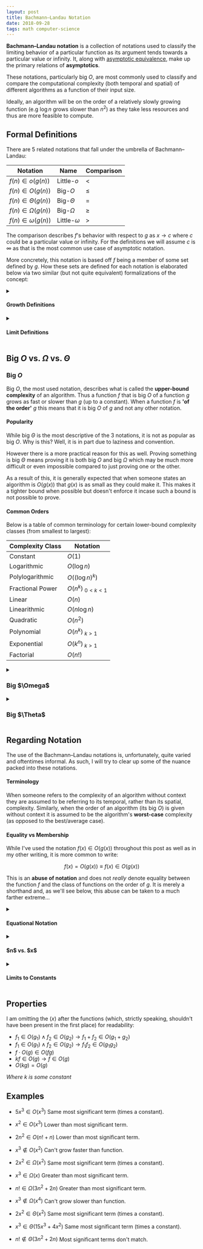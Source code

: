 ```yaml
---
layout: post
title: Bachmann–Landau Notation
date: 2018-09-28
tags: math computer-science
---
```

**Bachmann–Landau notation** is a collection of notations used to  classify the limiting behavior of a particular function as its argument tends towards a particular value or infinity. It, along with [asymptotic equivalence](\asymptotic-equivalence), make up the primary relations of **asymptotics**.

These notations, particularly big $O$, are most commonly used to classify and compare the computational complexity (both temporal and spatial) of different algorithms as a function of their input size.

Ideally, an algorithm will be on the order of a relatively slowly growing function (e.g $\log n$ grows slower than $n^2$) as they take less resources and thus are more feasible to compute.

<!--more-->

## Formal Definitions
There are 5 related notations that fall under the umbrella of Bachmann–Landau:

| Notation               | Name            | Comparison |
|------------------------|-----------------|------------|
| $f(n)\in o(g(n))$      | Little-$o$      | $\lt$      |
| $f(n)\in O(g(n))$      | Big-$O$         | $\le$      |
| $f(n)\in \Theta(g(n))$ | Big-$\Theta$    | $=$        |
| $f(n)\in \Omega(g(n))$ | Big-$\Omega$    | $\ge$      |
| $f(n)\in \omega(g(n))$ | Little-$\omega$ | $\gt$      |

The comparison describes $f$'s behavior with respect to $g$ as $x\to c$ where $c$ could be a particular value or infinity. For the definitions we will assume $c$ is $\infty$ as that is the most common use case of asymptotic notation.

More concretely, this notation is based off $f$ being a member of some set defined by $g$. How these sets are defined for each notation is elaborated below via two similar (but not quite equivalent) formalizations of the concept:

<details>
<summary><h4 class="inline">Growth Definitions</h4></summary>
A function $f(x)$ is big $O$ of $g(x)$, i.e $f(x)\in O(g(x))$, if the following holds:

$$f(x)\in O(g(x))\equiv (\exists k,x_0)\ x\ge x_0\rightarrow f(x)\le kg(x)$$

This means that there is some point such that for all $x$ after it, $f(x)$ is less than or equal to $g(x)$ up to some constant.

The definitions for the other notations are similar:

$$\begin{align}
f(x)\in o(g(x))&\equiv \left(\forall k,\exists x_0\right) x\ge x_0&&\rightarrow f(x)\lt kg(x)\\
f(x)\in O(g(x))&\equiv \left(\exists k,x_0\right) x\ge x_0&&\rightarrow f(x)\le kg(x)\\
f(x)\in \Theta(g(x))&\equiv \left(\exists k_1,k_2,x_0\right) x\ge x_0&&\rightarrow k_1g(x)\le f(x)\le k_2g(x)\\
f(x)\in \Omega(g(x))&\equiv \left(\exists k,x_0\right) x\ge x_0&&\rightarrow f(x)\ge kg(x)\\
f(x)\in \omega(g(x))&\equiv \left(\forall k,\exists x_0\right) x\ge x_0&&\rightarrow f(x)\gt kg(x)
\end{align}$$

*Where $f,g:\mathbb{R}\to\mathbb{R}$ and $x,x_0,k,k_1,k_2\in\mathbb{R}.$*
</details>

<details>
<summary><h4 class="inline">Limit Definitions</h4></summary>
We can also define asymptotic notation via limits. Doing so comes with added stipulations about limit existence and so on but if those conditions are met, we can define them as so:

$$\begin{align}
f(x)\in o(g(x))&\equiv \lim_{x\to\infty}\frac{f(x)}{g(x)}=0\\
f(x)\in O(g(x))&\equiv \limsup_{x\to\infty}\left|\frac{f(x)}{g(x)}\right|\lt\infty\\
f(x)\in \Theta(g(x))&\equiv (\exists k)\lim_{x\to\infty}\frac{f(x)}{g(x)}=k\\
f(x)\in \Omega(g(x))&\equiv \liminf_{x\to\infty}\left|\frac{f(x)}{g(x)}\right|\gt 0\\
f(x)\in \omega(g(x))&\equiv \lim_{x\to\infty}\left|\frac{f(x)}{g(x)}\right|=\infty
\end{align}$$
</details>

## Big $O$ vs. $\Omega$ vs. $\Theta$
### Big $O$
Big $O$, the most used notation, describes what is called the **upper-bound complexity** of an algorithm. Thus a function $f$ that is big $O$ of a function $g$ grows as fast or slower than $g$ (up to a constant). When a function $f$ is **'of the order'** $g$ this means that it is big $O$ of $g$ and not any other notation.

#### Popularity
While big $\Theta$ is the most descriptive of the 3 notations, it is not as popular as big $O$. Why is this? Well, it is in part due to laziness and convention.

However there is a more practical reason for this as well. Proving something is big $\Theta$ means proving it is both big $O$ and big $\Omega$ which may be much more difficult or even impossible compared to just proving one or the other.

As a result of this, it is generally expected that when someone states an algorithm is $O(g(x))$ that $g(x)$ is as small as they could make it. This makes it a tighter bound when possible but doesn't enforce it incase such a bound is not possible to prove.

#### Common Orders
Below is a table of common terminology for certain lower-bound complexity classes (from smallest to largest):

| Complexity Class | Notation           |
|------------------|--------------------|
| Constant         | $O(1)$             |
| Logarithmic      | $O(\log n)$        |
| Polylogarithmic  | $O((\log n)^k)$    |
| Fractional Power | $O(n^k)_{\ 0<k<1}$ |
| Linear           | $O(n)$             |
| Linearithmic     | $O(n\log n)$       |
| Quadratic        | $O(n^2)$           |
| Polynomial       | $O(n^k)_{\ k>1}$   |
| Exponential      | $O(k^n)_{\ k>1}$   |
| Factorial        | $O(n!)$            |

<details>
<summary><h3 class="inline">Big $\Omega$</h3></summary>
This contrasts with big $\Omega$ which describes the <b>lower-bound complexity</b> of an algorithm. So a function $f$ that is big $\Omega$ of a function $g$ grows as fast or faster than $g$ (up to a constant).
<p></p>
</details>

<details>
<summary><h3 class="inline">Big $\Theta$</h3></summary>
Big $\Theta$, on the other hand, is known as a <bf>tight bound</bf> on the complexity of an algorithm and can be equivalently stated as:

$$f(x)\in\Theta(g(x))\equiv f(x)\in O(g(x))\wedge f(x)\in\Omega(g(x))$$

And so, following the pattern, a function $f$ that is big $\Theta$ of a function $g$ grows as fast as $g$ (up to a constant).

<h4>Equivalence Relation</h4>
Note that, unlike big $O$ and $\Omega$, the relation $f(x)\in\Theta(g(x))$ forms an equivalence relation given some function $g$.

<details>
<summary><strong>Reflexivity</strong></summary>
I'll do this later.
</details>

<details>
<summary><strong>Symmetry</strong></summary>
I'll do this later.
</details>

<details>
<summary><strong>Transitivity</strong></summary>
I'll do this later.
</details>

<h4>Asymptotic Equivalence</h4>
Another interesting point is that $f(x)\in\Theta(g(x))$ is actually a more general case of $f(x)\sim g(x)$ where $\sim$ is <a href="\asymptotic-equivalence#relation-to-algorithmic-complexity">asymptotic equivalence</a>. This should come as no surprise. After all, $f$ and $g$ are asymptotically equal up to a constant, and so if that constant happened to be $1$ we would be left with asymptotic equivalence.
</details>

## Regarding Notation
The use of the Bachmann–Landau notations is, unfortunately, quite varied and oftentimes informal. As such, I will try to clear up some of the nuance packed into these notations.

#### Terminology
When someone refers to the complexity of an algorithm without context they are assumed to be referring to its temporal, rather than its spatial, complexity. Similarly, when the order of an algorithm (its big $O$) is given without context it is assumed to be the algorithm's **worst-case** complexity (as opposed to the best/average case).

#### Equality vs Membership
While I've used the notation $f(x)\in O(g(x))$ throughout this post as well as in my other writing, it is more common to write:

$$f(x)=O(g(x))\equiv f(x)\in O(g(x))$$

This is an **abuse of notation** and does not *really* denote equality between the function $f$ and the class of functions on the order of $g$. It is merely a shorthand and, as we'll see below, this abuse can be taken to a much farther extreme...

<details>
<summary><h4 class="inline">Equational Notation</h4></summary>
It is possible to use, for example, big $O$ notation in equations, extending the equality <i>analogy</i> that is common practice. For instance:

$$n^{O(1)}=O(e^n)$$

Is equivalent to the following, more formal, proposition:

$$(\exists f,g)\left(f\in O(1)\wedge g\in O(e^n)\right)n^{f(n)}=g(n)$$

And in general, the equation means that if all the big $O$'s on both sides were replaced with some function in that class, the equation is true. There just has to exist one set of functions that make the equation true.
<p></p>
</details>

<details>
<summary><h4 class="inline">$n$ vs. $x$</h4></summary>
Although I used the variable $x$ in the definitions given above, the variable $n$ is more common in Bachmann-Landau notation. This is because $x$ is conventionally used to denote a continuous valued, real variable, while $n$ is conventionally used to denote a discrete, integer valued variable. This jives with the fact that these notations are mostly used in describing the computational complexity of algorithms expressed as functions of their, discrete sized, inputs (e.g there are no lists of size $2.5$ and even further to the point, we cannot subdivide the bit).
<p></p>
</details>

<details>
<summary><h4 class="inline">Limits to Constants</h4></summary>
The first paragraph mentioned that these notations applied to functions that approached infinity or any other value. Using big $O$ as an example we can make the following assumption:

$$f(x)\in O(g(x)) \ \ (\text{as }x\to \infty)\iff f(x)\in O(g(x))$$

For other constants, unless it is clear from the context, we should be explicit in what constant $x$ approaches. Using the limit definition as an example:

$$\limsup_{x\to c}\left|\frac{f(x)}{g(x)}\right|\lt\infty \iff f(x)\in O(g(x)) \ \ (\text{as }x\to c)$$

The formal definitions provided in the previous section assumed the infinity case simply because it is the most common.
</details>

## Properties
I am omitting the $(x)$ after the functions (which, strictly speaking, shouldn't have been present in the first place) for readability:

- $f_1\in O(g_1)\wedge f_2\in O(g_2)\rightarrow f_1+f_2\in O(g_1+g_2)$
- $f_1\in O(g_1)\wedge f_2\in O(g_2)\rightarrow f_1f_2\in O(g_1g_2)$
- $f\cdot O(g)\in O(fg)$
- $kf\in O(g)\rightarrow f\in O(g)$
- $O(kg)=O(g)$

*Where $k$ is some constant*

## Examples
- $5x^3\in O(x^3)$ Same most significant term (times a constant).
- $x^2\in O(x^3)$ Lower than most significant term.
- $2n^2\in O(n!+n)$ Lower than most significant term.
- $x^3\not\in O(x^2)$ Can't grow faster than function.

- $2x^2\in\Omega(x^2)$ Same most significant term (times a constant).
- $x^3\in\Omega(x)$ Greater than most significant term.
- $n!\in\Omega(3n^2+2n)$ Greater than most significant term.
- $x^3\not\in\Omega(x^4)$ Can't grow slower than function.

- $2x^2\in\Theta(x^2)$ Same most significant term (times a constant).
- $x^3\in\Theta(15x^3+4x^2)$ Same most significant term (times a constant).
- $n!\not\in\Theta(3n^2+2n)$ Most significant terms don't match.
